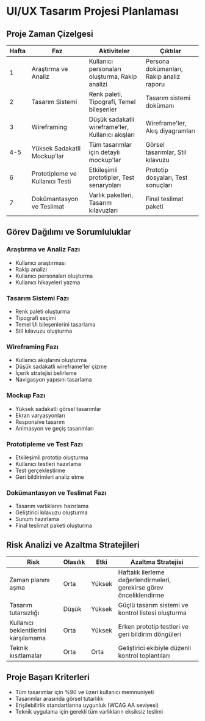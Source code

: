 # UI/UX Tasarım Projesi Planlaması

## Proje Zaman Çizelgesi

| Hafta | Faz | Aktiviteler | Çıktılar |
|-------|-----|-------------|----------|
| 1 | Araştırma ve Analiz | Kullanıcı personaları oluşturma, Rakip analizi | Persona dokümanları, Rakip analiz raporu |
| 2 | Tasarım Sistemi | Renk paleti, Tipografi, Temel bileşenler | Tasarım sistemi dokümanı |
| 3 | Wireframing | Düşük sadakatli wireframe'ler, Kullanıcı akışları | Wireframe'ler, Akış diyagramları |
| 4-5 | Yüksek Sadakatli Mockup'lar | Tüm tasarımlar için detaylı mockup'lar | Görsel tasarımlar, Stil kılavuzu |
| 6 | Prototipleme ve Kullanıcı Testi | Etkileşimli prototipler, Test senaryoları | Prototip dosyaları, Test sonuçları |
| 7 | Dokümantasyon ve Teslimat | Varlık paketleri, Tasarım kılavuzları | Final teslimat paketi |

## Görev Dağılımı ve Sorumluluklar

### Araştırma ve Analiz Fazı
- Kullanıcı araştırması
- Rakip analizi
- Kullanıcı personaları oluşturma
- Kullanıcı hikayeleri yazma

### Tasarım Sistemi Fazı
- Renk paleti oluşturma
- Tipografi seçimi
- Temel UI bileşenlerini tasarlama
- Stil kılavuzu oluşturma

### Wireframing Fazı
- Kullanıcı akışlarını oluşturma
- Düşük sadakatli wireframe'ler çizme
- İçerik stratejisi belirleme
- Navigasyon yapısını tasarlama

### Mockup Fazı
- Yüksek sadakatli görsel tasarımlar
- Ekran varyasyonları
- Responsive tasarım
- Animasyon ve geçiş tasarımları

### Prototipleme ve Test Fazı
- Etkileşimli prototip oluşturma
- Kullanıcı testleri hazırlama
- Test gerçekleştirme
- Geri bildirimleri analiz etme

### Dokümantasyon ve Teslimat Fazı
- Tasarım varlıklarını hazırlama
- Geliştirici kılavuzu oluşturma
- Sunum hazırlama
- Final teslimat paketi oluşturma

## Risk Analizi ve Azaltma Stratejileri

| Risk | Olasılık | Etki | Azaltma Stratejisi |
|------|----------|------|-------------------|
| Zaman planını aşma | Orta | Yüksek | Haftalık ilerleme değerlendirmeleri, gerekirse görev önceliklendirme |
| Tasarım tutarsızlığı | Düşük | Yüksek | Güçlü tasarım sistemi ve kontrol listesi oluşturma |
| Kullanıcı beklentilerini karşılamama | Orta | Yüksek | Erken prototip testleri ve geri bildirim döngüleri |
| Teknik kısıtlamalar | Orta | Orta | Geliştirici ekibiyle düzenli kontrol toplantıları |

## Proje Başarı Kriterleri

- Tüm tasarımlar için %90 ve üzeri kullanıcı memnuniyeti
- Tasarımlar arasında görsel tutarlılık
- Erişilebilirlik standartlarına uygunluk (WCAG AA seviyesi)
- Teknik uygulama için gerekli tüm varlıkların eksiksiz teslimi 